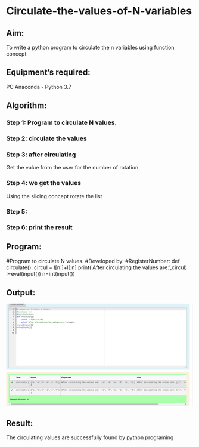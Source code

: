 # Circulate-the-values-of-N-variables
## Aim:
To write a python program to circulate the n variables using function concept
## Equipment’s required:
PC
Anaconda - Python 3.7
## Algorithm: 
### Step 1: Program to circulate N values.
### Step 2: circulate the values
### Step 3: after circulating
Get the value from the user for the number of rotation
### Step 4: we get the values
Using the slicing concept rotate the list

### Step 5: 
### Step 6: print the result
## Program:
#Program to circulate N values.
#Developed by: 
#RegisterNumber:
def circulate():
    circul = l[n:]+l[:n]
    print('After circulating the values are:',circul)
l=eval(input())
n=int(input())


## Output:
![](cr.png)
## Result:
The circulating values are successfully found by python programing